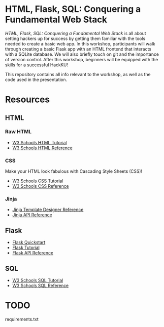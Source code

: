 # HTML, Flask, SQL: Conquering a Fundamental Web Stack

*HTML, Flask, SQL: Conquering a Fundamental Web Stack* is all about setting hackers up for success 
by getting them familiar with the tools needed to create a basic web app.
In this workshop, participants will walk through creating a basic Flask app with an HTML frontend that interacts with a SQLite 
database. We will also briefly touch on git and the importance of version control. 
After this workshop, beginners will be equipped with the skills for a successful HackKU! 

This repository contains all info relevant to the workshop, as well as the code used in the presentation.

# Resources

## HTML
### Raw HTML
* [W3 Schools HTML Tutorial](https://www.w3schools.com/html/default.asp)
* [W3 Schools HTML Reference](https://www.w3schools.com/tags/default.asp)

### CSS
Make your HTML look fabulous with Cascading Style Sheets (CSS)!
* [W3 Schools CSS Tutorial](https://www.w3schools.com/css/default.asp)
* [W3 Schools CSS Reference](https://www.w3schools.com/cssref/index.php)


### Jinja
* [Jinja Template Designer Reference](https://jinja.palletsprojects.com/en/3.1.x/templates/)
* [Jinja API Reference](https://jinja.palletsprojects.com/en/3.1.x/api/#)

## Flask
* [Flask Quickstart](https://flask.palletsprojects.com/en/2.2.x/quickstart/#)
* [Flask Tutorial](https://flask.palletsprojects.com/en/2.2.x/tutorial/)
* [Flask API Reference](https://flask.palletsprojects.com/en/2.2.x/#api-reference)

## SQL
* [W3 Schools SQL Tutorial](https://www.w3schools.com/sql/default.asp)
* [W3 Schools SQL Reference](https://www.w3schools.com/sql/sql_ref_keywords.asp)

# TODO
requirements.txt
